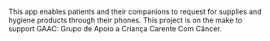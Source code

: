 This app enables patients and their companions to request for supplies and hygiene products through their phones.
This project is on the make to support GAAC: Grupo de Apoio a Criança Carente Com Câncer.
